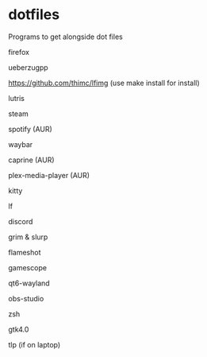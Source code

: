 # dotfiles
Programs to get alongside dot files

firefox

ueberzugpp

https://github.com/thimc/lfimg (use make install for install)

lutris

steam

spotify (AUR)

waybar

caprine (AUR)

plex-media-player (AUR)

kitty

lf

discord

grim & slurp

flameshot

gamescope

qt6-wayland

obs-studio

zsh

gtk4.0

tlp (if on laptop)
